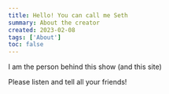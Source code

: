 ```yaml
---
title: Hello! You can call me Seth
summary: About the creator
created: 2023-02-08
tags: ['About']
toc: false
---
```


I am the person behind this show (and this site)


Please listen and tell all your friends!